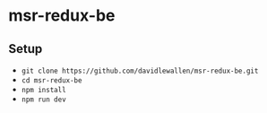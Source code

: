 # msr-redux-be

## Setup

- `git clone https://github.com/davidlewallen/msr-redux-be.git`
- `cd msr-redux-be`
- `npm install`
- `npm run dev`
